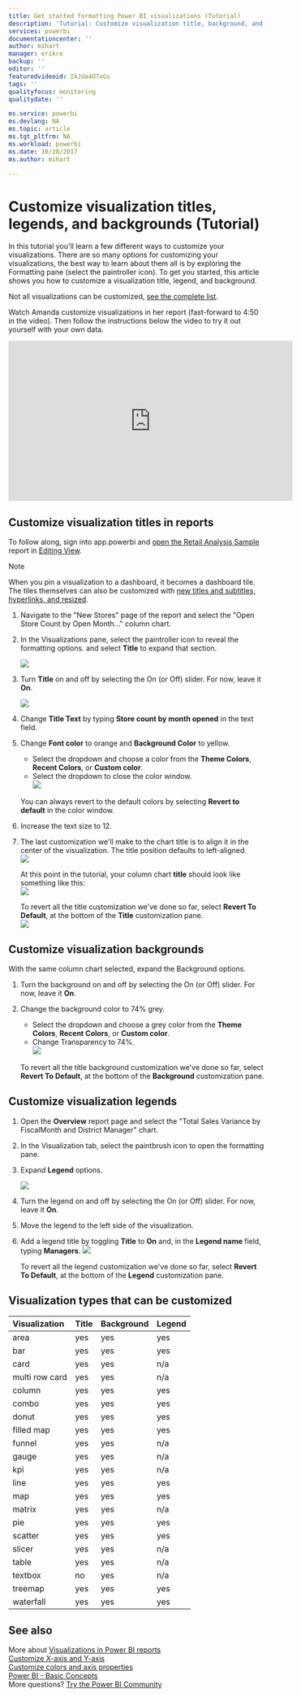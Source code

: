 ```yaml
---
title: Get started formatting Power BI visualizations (Tutorial)
description: 'Tutorial: Customize visualization title, background, and legend'
services: powerbi
documentationcenter: ''
author: mihart
manager: erikre
backup: ''
editor: ''
featuredvideoid: IkJda4O7oGs
tags: ''
qualityfocus: monitoring
qualitydate: ''

ms.service: powerbi
ms.devlang: NA
ms.topic: article
ms.tgt_pltfrm: NA
ms.workload: powerbi
ms.date: 10/28/2017
ms.author: mihart

---
```

# Customize visualization titles, legends, and backgrounds (Tutorial)
In this tutorial you'll learn a few different ways to customize your visualizations.   There are so many options for customizing your visualizations, the best way to learn about them all is by exploring the Formatting pane (select the paintroller icon).  To get you started, this article shows you how to customize a visualization title, legend, and background.  

Not all visualizations can be customized, [see the complete list](#list).  

Watch Amanda customize visualizations in her report (fast-forward to 4:50 in the video). Then follow the instructions below the video to try it out yourself with your own data.

<iframe width="560" height="315" src="https://www.youtube.com/embed/IkJda4O7oGs" frameborder="0" allowfullscreen></iframe>


## Customize visualization titles in reports
To follow along, sign into app.powerbi and [open the Retail Analysis Sample](powerbi-sample-datasets.md) report in [Editing View](powerbi-service-interact-with-a-report-in-editing-view.md).

> [!NOTE]
> When you pin a visualization to a dashboard, it becomes a dashboard tile.  The tiles themselves can also be customized with [new titles and subtitles, hyperlinks, and resized](powerbi-service-edit-a-tile-in-a-dashboard.md).
> 
> 

1. Navigate to the "New Stores" page of the report and select the "Open Store Count by Open Month..." column chart.
2. In the Visualizations pane, select the paintroller icon to reveal the formatting options.  and select **Title** to expand that section.  
   
   ![](media/power-bi-visualization-customize-title-background-and-legend/power-bi-formatting-menu.png)
3. Turn  **Title** on and off by selecting the On (or Off) slider. For now, leave it **On**.  
   
   ![](media/power-bi-visualization-customize-title-background-and-legend/onoffslider.png)
4. Change **Title Text** by typing **Store count by month opened** in the text field.  
5. Change **Font color** to orange and **Background Color** to yellow.
   
   * Select the dropdown and choose a color from the **Theme Colors**, **Recent Colors**, or **Custom color**.
   * Select the dropdown to close the color window.  
     ![](media/power-bi-visualization-customize-title-background-and-legend/customizecolorpicker.png)
   
   You can always revert to the default colors by selecting **Revert to default** in the color window.
6. Increase the text size to 12.
7. The last customization we'll make to the chart title is to align it in the center of the visualization. The title position defaults to left-aligned.  
   ![](media/power-bi-visualization-customize-title-background-and-legend/customizealign.png)
   
    At this point in the tutorial, your column chart **title** should look like something like this:  
    ![](media/power-bi-visualization-customize-title-background-and-legend/tutorialprogress1.png)
   
    To revert all the title customization we've done so far, select **Revert To Default**, at the bottom of the **Title** customization pane.  
    ![](media/power-bi-visualization-customize-title-background-and-legend/revertall.png)

## Customize visualization backgrounds
With the same column chart selected, expand the Background options.

1. Turn the background on and off by selecting the On (or Off) slider. For now, leave it **On**.
2. Change the background color to 74% grey.
   
   * Select the dropdown and choose a grey color from the **Theme Colors**, **Recent Colors**, or **Custom color**.
   * Change Transparency to 74%.   
     ![](media/power-bi-visualization-customize-title-background-and-legend/power-bi-customize-background.png)
   
   To revert all the title background customization we've done so far, select **Revert To Default**, at the bottom of the **Background** customization pane.

## Customize visualization legends
1. Open the **Overview** report page and select the "Total Sales Variance by FiscalMonth and District Manager" chart.
2. In the Visualization tab, select the paintbrush icon to open the formatting pane.  
3. Expand **Legend** options.
   
      ![](media/power-bi-visualization-customize-title-background-and-legend/legend.png)
4. Turn the legend on and off by selecting the On (or Off) slider. For now, leave it **On**.
5. Move the legend to the left side of the visualization.    
6. Add a legend title by toggling **Title** to **On** and, in the **Legend name** field, typing **Managers**.
   ![](media/power-bi-visualization-customize-title-background-and-legend/legend-move.png)
   
   To revert all the legend customization we've done so far, select **Revert To Default**, at the bottom of the **Legend** customization pane.

<a name="list"></a>

## Visualization types that can be customized
| Visualization | Title | Background | Legend |
|:--- |:--- |:--- |:--- |
| area |yes |yes |yes |
| bar |yes |yes |yes |
| card |yes |yes |n/a |
| multi row card |yes |yes |n/a |
| column |yes |yes |yes |
| combo |yes |yes |yes |
| donut |yes |yes |yes |
| filled map |yes |yes |yes |
| funnel |yes |yes |n/a |
| gauge |yes |yes |n/a |
| kpi |yes |yes |n/a |
| line |yes |yes |yes |
| map |yes |yes |yes |
| matrix |yes |yes |n/a |
| pie |yes |yes |yes |
| scatter |yes |yes |yes |
| slicer |yes |yes |n/a |
| table |yes |yes |n/a |
| textbox |no |yes |n/a |
| treemap |yes |yes |yes |
| waterfall |yes |yes |yes |

## See also
More about [Visualizations in Power BI reports](power-bi-report-visualizations.md)  
[Customize X-axis and Y-axis](power-bi-visualization-customize-x-axis-and-y-axis.md)  
[Customize colors and axis properties](service-getting-started-with-color-formatting-and-axis-properties.md)  
[Power BI - Basic Concepts](powerbi-service-basic-concepts.md)  
More questions? [Try the Power BI Community](http://community.powerbi.com/)

